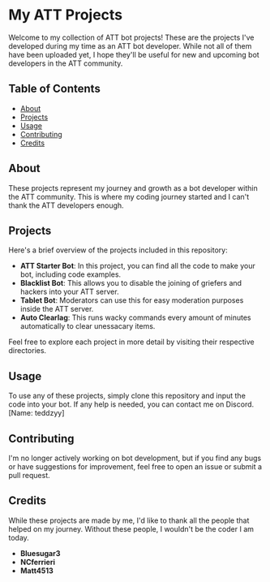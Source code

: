 # My ATT Projects

Welcome to my collection of ATT bot projects! These are the projects I've developed during my time as an ATT bot developer. While not all of them have been uploaded yet, I hope they'll be useful for new and upcoming bot developers in the ATT community.

## Table of Contents
- [About](#about)
- [Projects](#projects)
- [Usage](#usage)
- [Contributing](#contributing)
- [Credits](#credits)

## About
These projects represent my journey and growth as a bot developer within the ATT community. This is where my coding journey started and I can't thank the ATT developers enough.

## Projects
Here's a brief overview of the projects included in this repository:

- **ATT Starter Bot**: In this project, you can find all the code to make your bot, including code examples.
- **Blacklist Bot**: This allows you to disable the joining of griefers and hackers into your ATT server.
- **Tablet Bot**: Moderators can use this for easy moderation purposes inside the ATT server.
- **Auto Clearlag**: This runs wacky commands every amount of minutes automatically to clear unessacary items.

Feel free to explore each project in more detail by visiting their respective directories.

## Usage
To use any of these projects, simply clone this repository and input the code into your bot. If any help is needed, you can contact me on Discord. [Name: teddzyy]

## Contributing
I'm no longer actively working on bot development, but if you find any bugs or have suggestions for improvement, feel free to open an issue or submit a pull request.

## Credits
While these projects are made by me, I'd like to thank all the people that helped on my journey. Without these people, I wouldn't be the coder I am today.

- **Bluesugar3**
- **NCferrieri**
- **Matt4513**

